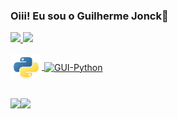 ### Oiii! Eu sou o Guilherme Jonck👋

<div>
  <a href="https://github.com/GuilhermeJonck">
  <img height="180em" src="https://github-readme-stats.vercel.app/api?username=GuilhermeJonck"/>
  <img height="180em" src="https://github-readme-stats.vercel.app/api/top-langs/?username=GuilhermeJonck&layout=compact"/>
</div>
<div style="display: inline_block"><br>
  <img align="center" alt="GUI-Python" height="40" width="50" src="https://raw.githubusercontent.com/devicons/devicon/master/icons/python/python-original.svg">
  <img align="center" alt="GUI-Python" height="40" width="50" src="https://cdn.jsdelivr.net/gh/devicons/devicon/icons/bash/bash-plain.svg" 
  <img align="center" alt="GUI-Python" height="40" width="50" src="https://cdn.jsdelivr.net/gh/devicons/devicon/icons/php/php-original.svg" 
</div>
  
          
  ##
  
<div> 
  <a href = "mailto:guijonckk@gmail.com"><img src="https://img.shields.io/badge/-Gmail-%23333?style=for-the-badge&logo=gmail&logoColor=white" target="_blank"></a
  <a href="https://https://www.linkedin.com/in/guilherme-jonck-979182218" target="_blank"><img src="https://img.shields.io/badge/-LinkedIn-%230077B5?style=for-the-badge&logo=linkedin&logoColor=white" target="_blank"></a> 
  
</div>

